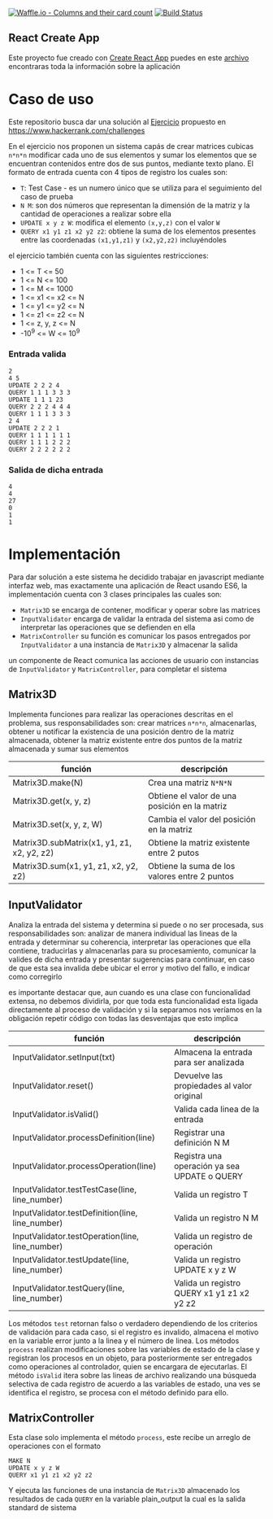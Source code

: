 [![Waffle.io - Columns and their card count](https://badge.waffle.io/Nealarec/cube-sum.png?columns=all)](https://waffle.io/Nealarec/cube-sum?utm_source=badge)
[![Build Status](https://travis-ci.org/nealarec/cube-sum.svg?branch=master)](https://travis-ci.org/nealarec/cube-sum)

## React Create App

Este proyecto fue creado con [Create React App](https://github.com/facebookincubator/create-react-app)
puedes en este [archivo](CREATE-APP-README.md) encontraras toda la información sobre la aplicación

# Caso de uso
Este repositorio busca dar una solución al [Ejercicio](https://www.hackerrank.com/challenges/cube-summation/problem) propuesto en https://www.hackerrank.com/challenges

En el ejercicio nos proponen un sistema capás de crear matrices cubicas `n*n*n`
modificar cada uno de sus elementos y sumar los elementos que se encuentran
contenidos entre dos de sus puntos, mediante texto plano. El formato de entrada
cuenta con 4 tipos de registro los cuales son:

* `T`: Test Case - es un numero único que se utiliza para el seguimiento del caso de prueba
* `N M`: son dos números que representan la dimensión de la matriz y la cantidad de operaciones a realizar sobre ella
* `UPDATE x y z W`: modifica el elemento `(x,y,z)` con el valor `W`
* `QUERY x1 y1 z1 x2 y2 z2`: obtiene la suma de los elementos presentes entre las coordenadas `(x1,y1,z1)` y `(x2,y2,z2)` incluyéndoles

el ejercicio también cuenta con las siguientes restricciones:

* 1 <= T <= 50
* 1 <= N <= 100
* 1 <= M <= 1000
* 1 <= x1 <= x2 <= N
* 1 <= y1 <= y2 <= N
* 1 <= z1 <= z2 <= N
* 1 <= z, y, z <= N
* -10<sup>9</sup> <= W <= 10<sup>9</sup>

### Entrada valida
```
2
4 5
UPDATE 2 2 2 4
QUERY 1 1 1 3 3 3
UPDATE 1 1 1 23
QUERY 2 2 2 4 4 4
QUERY 1 1 1 3 3 3
2 4
UPDATE 2 2 2 1
QUERY 1 1 1 1 1 1
QUERY 1 1 1 2 2 2
QUERY 2 2 2 2 2 2
```
### Salida de dicha entrada
```
4
4
27
0
1
1
```

# Implementación

Para dar solución a este sistema he decidido trabajar en javascript mediante interfaz web,
mas exactamente una aplicación de React usando ES6, la implementación cuenta con 3
clases principales las cuales son:

- `Matrix3D` se encarga de contener, modificar y operar sobre las matrices
- `InputValidator` encarga de validar la entrada del sistema asi como de interpretar las operaciones que se defienden en ella
- `MatrixController` su función es comunicar los pasos entregados por `InputValidator` a una instancia de `Matrix3D` y almacenar la salida

un componente de React comunica las acciones de usuario con instancias
de `InputValidator` y `MatrixController`, para completar el sistema

## Matrix3D
Implementa funciones para realizar las operaciones descritas en el problema,
sus responsabilidades son: crear matrices `n*n*n`, almacenarlas, obtener u notificar la existencia
de una posición dentro de la matriz almacenada, obtener la matriz existente entre dos puntos de la
matriz almacenada y sumar sus elementos

| función                                       | descripción                                       |
|-                                              |-                                                  |
| Matrix3D.make(N)                              | Crea una matriz `N*N*N`                           |
| Matrix3D.get(x, y, z)                         | Obtiene el valor de una posición en la matriz     |
| Matrix3D.set(x, y, z, W)                      | Cambia el valor del posición en la matriz         |
| Matrix3D.subMatrix(x1, y1, z1, x2, y2, z2)    | Obtiene la matriz existente entre 2 putos         |
| Matrix3D.sum(x1, y1, z1, x2, y2, z2)          | Obtiene la suma de los valores entre 2 puntos     |

## InputValidator
Analiza la entrada del sistema y determina si puede o no ser procesada, sus responsabilidades son:
analizar de manera individual las lineas de la entrada y determinar su coherencia, interpretar las
operaciones que ella contiene, traducirlas y almacenarlas para su procesamiento, comunicar
la valides de dicha entrada y presentar sugerencias para continuar, en caso de que
esta sea invalida debe ubicar el error y motivo del fallo, e indicar como corregirlo

es importante destacar que, aun cuando es una clase con funcionalidad extensa, no debemos
dividirla, por que toda esta funcionalidad esta ligada directamente al proceso de validación
y si la separamos nos veríamos en la obligación repetir código con todas las desventajas que esto implica

| función                                           | descripción                                       |
|-                                                  |-                                                  |
| InputValidator.setInput(txt)                      | Almacena la entrada para ser analizada            |
| InputValidator.reset()                            | Devuelve las propiedades al valor original        |
| InputValidator.isValid()                          | Valida cada linea de la entrada                   |
| InputValidator.processDefinition(line)            | Registrar una definición N M                      |
| InputValidator.processOperation(line)             | Registra una operación ya sea UPDATE o QUERY      |
| InputValidator.testTestCase(line, line_number)    | Valida un registro T                              |
| InputValidator.testDefinition(line, line_number)  | Valida un registro N M                            |
| InputValidator.testOperation(line, line_number)   | Valida un registro de operación                   |
| InputValidator.testUpdate(line, line_number)      | Valida un registro UPDATE x y z W                 |
| InputValidator.testQuery(line, line_number)       | Valida un registro QUERY x1 y1 z1 x2 y2 z2        |

Los métodos `test` retornan falso o verdadero dependiendo de los criterios de validación para cada caso,
si el registro es invalido, almacena el motivo en la variable error junto a la linea y el número de linea.
Los métodos `process` realizan modificaciones sobre las variables de estado
de la clase y registran los procesos en un objeto, para posteriormente ser entregados como operaciones
al controlador, quien se encargara de ejecutarlas. El método `isValid` itera sobre las lineas de archivo
realizando una búsqueda selectiva de cada registro de acuerdo a las variables de estado, una ves se
identifica el registro, se procesa con el método definido para ello.

## MatrixController

Esta clase solo implementa el método `process`, este recibe un arreglo de operaciones con el formato

```
MAKE N
UPDATE x y z W
QUERY x1 y1 z1 x2 y2 z2
```

Y ejecuta las funciones de una instancia de `Matrix3D` almacenado los resultados de cada `QUERY` en
la variable plain_output la cual es la salida standard de sistema
